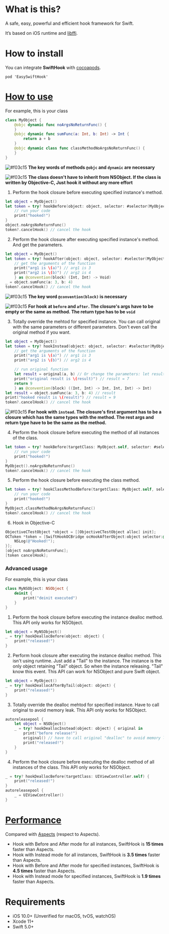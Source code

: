 # What is this?

A safe, easy, powerful and efficient hook framework for Swift.

It’s based on iOS runtime and [libffi](https://github.com/libffi/libffi).

# How to install

You can integrate **SwiftHook** with [cocoapods](https://cocoapods.org/). 

```
pod 'EasySwiftHook'
```

# [How to use](SwiftHookTests/SwiftHookTests.swift)

For example, this is your class

```swift
class MyObject {
    @objc dynamic func noArgsNoReturnFunc() {
    }
    @objc dynamic func sumFunc(a: Int, b: Int) -> Int {
        return a + b
    }
    @objc dynamic class func classMethodNoArgsNoReturnFunc() {
    }
}
```

![#f03c15](https://via.placeholder.com/15/f03c15/000000?text=+) **The key words of methods `@objc` and `dynamic` are necessary**

![#f03c15](https://via.placeholder.com/15/f03c15/000000?text=+) **The class doesn't have to inherit from NSObject. If the class is written by Objective-C, Just hook it without any more effort**

1. Perform the hook closure before executing specified instance's method.

```swift
let object = MyObject()
let token = try? hookBefore(object: object, selector: #selector(MyObject.noArgsNoReturnFunc)) {
    // run your code
    print("hooked!")
}
object.noArgsNoReturnFunc()
token?.cancelHook() // cancel the hook
```

2. Perform the hook closure after executing specified instance's method. And get the parameters.

```swift
let object = MyObject()
let token = try? hookAfter(object: object, selector: #selector(MyObject.sumFunc(a:b:)), closure: { a, b in
    // get the arguments of the function
    print("arg1 is \(a)") // arg1 is 3
    print("arg2 is \(b)") // arg2 is 4
    } as @convention(block) (Int, Int) -> Void)
_ = object.sumFunc(a: 3, b: 4)
token?.cancelHook() // cancel the hook
```
![#f03c15](https://via.placeholder.com/15/f03c15/000000?text=+) **The key word `@convention(block)` is necessary**

![#f03c15](https://via.placeholder.com/15/f03c15/000000?text=+) **For hook at `before` and `after`. The closure's args have to be empty or the same as method. The return type has to be `void`**

3. Totally override the mehtod for specified instance. You can call original with the same parameters or different parameters. Don't even call the original method if you want.

```swift
let object = MyObject()
let token = try? hookInstead(object: object, selector: #selector(MyObject.sumFunc(a:b:)), closure: { original, a, b in
    // get the arguments of the function
    print("arg1 is \(a)") // arg1 is 3
    print("arg2 is \(b)") // arg2 is 4

    // run original function
    let result = original(a, b) // Or change the parameters: let result = original(-1, -2)
    print("original result is \(result)") // result = 7
    return 9
    } as @convention(block) ((Int, Int) -> Int, Int, Int) -> Int)
let result = object.sumFunc(a: 3, b: 4) // result
print("hooked result is \(result)") // result = 9
token?.cancelHook() // cancel the hook
```

![#f03c15](https://via.placeholder.com/15/f03c15/000000?text=+) **For hook with `instead`. The closure's first argument has to be a closure which has the same types with the method. The rest args and return type have to be the same as the method.**

4. Perform the hook closure before executing the method of all instances of the class.

```swift
let token = try? hookBefore(targetClass: MyObject.self, selector: #selector(MyObject.noArgsNoReturnFunc)) {
    // run your code
    print("hooked!")
}
MyObject().noArgsNoReturnFunc()
token?.cancelHook() // cancel the hook
```

5. Perform the hook closure before executing the class method.

```swift
let token = try? hookClassMethodBefore(targetClass: MyObject.self, selector: #selector(MyObject.classMethodNoArgsNoReturnFunc)) {
    // run your code
    print("hooked!")
}
MyObject.classMethodNoArgsNoReturnFunc()
token?.cancelHook() // cancel the hook
```

6. Hook in Objective-C

```objective-c
ObjectiveCTestObject *object = [[ObjectiveCTestObject alloc] init];
OCToken *token = [SwiftHookOCBridge ocHookAfterObject:object selector:@selector(noArgsNoReturnFunc) error:NULL closure:^{
    NSLog(@"Hooked!");
}];
[object noArgsNoReturnFunc];
[token cancelHook];
```

### Advanced usage

For example, this is your class

```swift
class MyNSObject: NSObject {
    deinit {
        print("deinit executed")
    }
}
```

1. Perform the hook closure before executing the instance dealloc method. This API only works for NSObject.

```swift
let object = MyNSObject()
_ = try? hookDeallocBefore(object: object) {
    print("released!")
}
```

2. Perform hook closure after executing the instance dealloc method. This isn't using runtime. Just add a "Tail" to the instance. The instance is the only object retaining "Tail" object. So when the instance releasing. "Tail" know this event. This API can work for NSObject and pure Swift object.

```swift
let object = MyObject()
_ = try? hookDeallocAfterByTail(object: object) {
    print("released!")
}
```

3. Totally override the dealloc mehtod for specified instance. Have to call original to avoid memory leak. This API only works for NSObject.

```swift
autoreleasepool {
    let object = NSObject()
    _ = try? hookDeallocInstead(object: object) { original in
        print("before release!")
        original() // have to call original "dealloc" to avoid memory leak!!!
        print("released!")
    }
}
```

4. Perform the hook closure before executing the dealloc method of all instances of the class. This API only works for NSObject.

```swift
_ = try? hookDeallocBefore(targetClass: UIViewController.self) {
    print("released!")
}
autoreleasepool {
    _ = UIViewController()
}
```

# [Performance](Documents/PERFORMANCE.md)

Compared with [Aspects](https://github.com/steipete/Aspects) (respect to Aspects).

* Hook with Before and After mode for all instances, SwiftHook is **15 times** faster than Aspects.
* Hook with Instead mode for all instances, SwiftHook is **3.5 times** faster than Aspects.
* Hook with Before and After mode for specified instances, SwiftHook is **4.5 times** faster than Aspects.
* Hook with Instead mode for specified instances, SwiftHook is **1.9 times** faster than Aspects.

# Requirements

- iOS 10.0+ (Unverified for macOS, tvOS, watchOS)
- Xcode 11+
- Swift 5.0+

